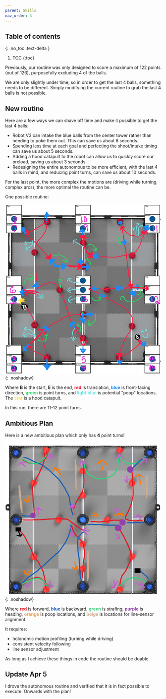 ```yaml
---
parent: Skills
nav_order: 3
---
```


<!-- prettier-ignore-start -->
## Table of contents
{: .no_toc .text-delta }
1. TOC 
{:toc}

<!-- prettier-ignore-end -->

Previously, our routine was only designed to score a maximum of 122 points (out
of 126), purposefully excluding 4 of the balls.

We are only slightly under time, so in order to get the last 4 balls, something
needs to be different. Simply modifying the current routine to grab the last 4
balls is not possible.

## New routine

Here are a few ways we can shave off time and make it possible to get the last 4
balls:

- Robot V3 can intake the blue balls from the center tower rather than needing
  to poke them out. This can save us about 8 seconds.
- Spending less time at each goal and perfecting the shoot/intake timing can
  save us about 5 seconds.
- Adding a hood catapult to the robot can allow us to quickly score our preload,
  saving us about 3 seconds
- Redesigning the entire autonomous to be more efficient, with the last 4 balls
  in mind, and reducing point turns, can save us about 10 seconds.

For the last point, the more complex the motions are (driving while turning,
complex arcs), the more optimal the routine can be.

One possible routine:

![](images/skills-planning-new.png){: .noshadow}

Where **B** is the start, **E** is the end,
<span style="color: #f01b44; font-weight: bold">red</span> is translation,
<span style="color: #138ffb; font-weight: bold">blue</span> is front-facing
direction, <span style="color: #26d761; font-weight: bold">green</span> is point
turns, and <span style="color: #64e6e7; font-weight: bold">light blue</span> is
potential "poop" locations. The
<span style="color: #ffda3a; font-weight: bold">star</span> is a hood catapult.

In this run, there are 11-12 point turns.

## Ambitious Plan

Here is a new ambitious plan which only has **4** point turns!

![](images/skills-sensors.png){: .noshadow}

Where <span style="color: #e11720; font-weight: bold">red</span> is forward,
<span style="color: #135bb5; font-weight: bold">blue</span> is backward,
<span style="color: #34d07a; font-weight: bold">green</span> is strafing,
<span style="color: #9141ac; font-weight: bold">purple</span> is heading,
<span style="color: #ea9e50; font-weight: bold">orange</span> is poop locations,
and <span style="color: #cdab8f; font-weight: bold">beige</span> is locations
for line-sensor alignment.

It requires:

- holonomic motion profiling (turning while driving)
- consistent velocity following
- line sensor adjustment

As long as I achieve these things in code the routine should be doable.

## Update Apr 5

I drove the autonomous routine and verified that it is in fact possible to
execute. Onwards with the plan!
